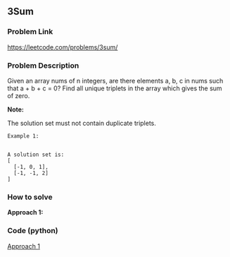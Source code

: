 ## 3Sum

### Problem Link

https://leetcode.com/problems/3sum/

### Problem Description 

Given an array nums of n integers, are there elements a, b, c in nums such that a + b + c = 0? Find all unique triplets in the array which gives the sum of zero.

**Note:**

The solution set must not contain duplicate triplets.

```
Example 1: 


A solution set is:
[
  [-1, 0, 1],
  [-1, -1, 2]
]

```


### How to solve 

**Approach 1:** 


### Code (python)

[Approach 1](https://github.com/yanray/leetcode/blob/master/problems/0203Remove_Linked_List_Elements/0203Remove_Linked_List_Elements1.py)

```python

```
